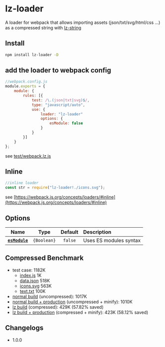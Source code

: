 # lz-loader

A loader for webpack that allows importing assets (json/txt/svg/html/css ...) as a compressed string with [lz-string](https://github.com/pieroxy/lz-string)

## Install
```sh
npm install lz-loader -D
```

## add the loader to webpack config
```js
//webpack.config.js
module.exports = {
    module: {
        rules: [{
            test: /\.(json|txt|svg)$/,
            type: "javascript/auto",
            use: {
                loader: "lz-loader"
                options: {
                    esModule: false
                }
            }
        }]
    }
};
```
see [test/webpack.lz.js](test/webpack.lz.js)

## Inline
```js
//inline loader
const str = require("lz-loader!./icons.svg");
```
see [https://webpack.js.org/concepts/loaders/#inline](https://webpack.js.org/concepts/loaders/#inline)

## Options
|            Name             |    Type     | Default | Description            |
| :-------------------------: | :---------: | :-----: | :--------------------- |
| **[`esModule`](#esmodule)** | `{Boolean}` | `false` | Uses ES modules syntax |


## Compressed Benchmark
* test case: 1182K
    * [index.js](test/src/index.js) 1K
    * [data.json](test/src/data.json) 518K
    * [icons.svg](test/src/icons.svg) 563K
    * [text.txt](test/src/text.txt) 100K
* [normal build](test/webpack.normal.js) (uncompressed): 1017K
* [normal build + production](test/webpack.normal.js) (uncompressed + minify): 1010K
* [lz build](test/webpack.lz.js) (compressed): 429K (57.82% saved)
* [lz build + production](test/webpack.lz.js) (compressed + minify): 423K (58.12% saved)

## Changelogs

* 1.0.0